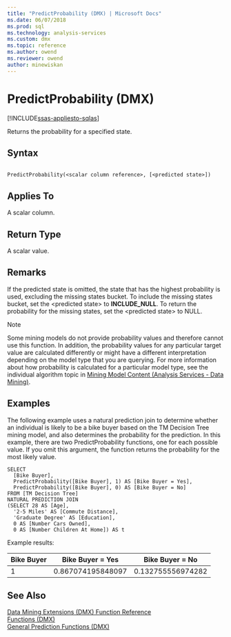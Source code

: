 ```yaml
---
title: "PredictProbability (DMX) | Microsoft Docs"
ms.date: 06/07/2018
ms.prod: sql
ms.technology: analysis-services
ms.custom: dmx
ms.topic: reference
ms.author: owend
ms.reviewer: owend
author: minewiskan
---
```

# PredictProbability (DMX)
[!INCLUDE[ssas-appliesto-sqlas](../includes/ssas-appliesto-sqlas.md)]

  Returns the probability for a specified state.  
  
## Syntax  
  
```  
  
PredictProbability(<scalar column reference>, [<predicted state>])  
```  
  
## Applies To  
 A scalar column.  
  
## Return Type  
 A scalar value.  
  
## Remarks  
 If the predicted state is omitted, the state that has the highest probability is used, excluding the missing states bucket. To include the missing states bucket, set the \<predicted state> to **INCLUDE_NULL**. To return the probability for the missing states, set the \<predicted state> to NULL.  
  
> [!NOTE]  
>  Some mining models do not provide probability values and therefore cannot use this function. In addition, the probability values for any particular target value are calculated differently or might have a different interpretation depending on the model type that you are querying. For more information about how probability is calculated for a particular model type, see the individual algorithm topic in [Mining Model Content &#40;Analysis Services - Data Mining&#41;](https://docs.microsoft.com/analysis-services/data-mining/mining-model-content-analysis-services-data-mining).  
  
## Examples  
 The following example uses a natural prediction join to determine whether an individual is likely to be a bike buyer based on the TM Decision Tree mining model, and also determines the probability for the prediction. In this example, there are two PredictProbability functions, one for each possible value. If you omit this argument, the function returns the probability for the most likely value.  
  
```  
SELECT  
  [Bike Buyer],  
  PredictProbability([Bike Buyer], 1) AS [Bike Buyer = Yes],  
  PredictProbability([Bike Buyer], 0) AS [Bike Buyer = No]  
FROM [TM Decision Tree]  
NATURAL PREDICTION JOIN  
(SELECT 28 AS [Age],  
  '2-5 Miles' AS [Commute Distance],  
  'Graduate Degree' AS [Education],  
  0 AS [Number Cars Owned],  
  0 AS [Number Children At Home]) AS t  
```  
  
 Example results:  
  
|Bike Buyer|Bike Buyer = Yes|Bike Buyer = No|  
|----------------|-----------------------|----------------------|  
|1|0.867074195848097|0.132755556974282|  
  
## See Also  
 [Data Mining Extensions &#40;DMX&#41; Function Reference](../dmx/data-mining-extensions-dmx-function-reference.md)   
 [Functions &#40;DMX&#41;](../dmx/functions-dmx.md)   
 [General Prediction Functions &#40;DMX&#41;](../dmx/general-prediction-functions-dmx.md)  
  
  
